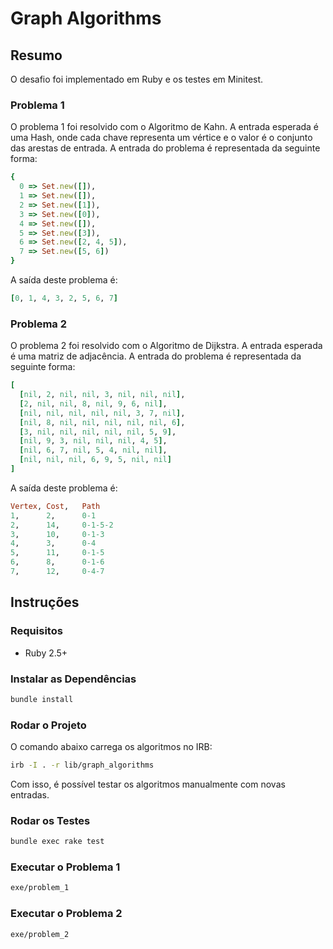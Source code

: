 # Graph Algorithms

## Resumo

O desafio foi implementado em Ruby e os testes em Minitest.

### Problema 1

O problema 1 foi resolvido com o Algoritmo de Kahn. A entrada esperada é uma Hash, onde cada chave representa um vértice e o valor é o conjunto das arestas de entrada. A entrada do problema é representada da seguinte forma:

``` ruby
{
  0 => Set.new([]),
  1 => Set.new([]),
  2 => Set.new([1]),
  3 => Set.new([0]),
  4 => Set.new([]),
  5 => Set.new([3]),
  6 => Set.new([2, 4, 5]),
  7 => Set.new([5, 6])
}
```

A saída deste problema é:

``` ruby
[0, 1, 4, 3, 2, 5, 6, 7]
```

### Problema 2

O problema 2 foi resolvido com o Algoritmo de Dijkstra. A entrada esperada é uma matriz de adjacência. A entrada do problema é representada da seguinte forma:

``` ruby
[
  [nil, 2, nil, nil, 3, nil, nil, nil],
  [2, nil, nil, 8, nil, 9, 6, nil],
  [nil, nil, nil, nil, nil, 3, 7, nil],
  [nil, 8, nil, nil, nil, nil, nil, 6],
  [3, nil, nil, nil, nil, nil, 5, 9],
  [nil, 9, 3, nil, nil, nil, 4, 5],
  [nil, 6, 7, nil, 5, 4, nil, nil],
  [nil, nil, nil, 6, 9, 5, nil, nil]
]
```

A saída deste problema é:

``` ruby
Vertex, Cost,   Path
1,      2,      0-1
2,      14,     0-1-5-2
3,      10,     0-1-3
4,      3,      0-4
5,      11,     0-1-5
6,      8,      0-1-6
7,      12,     0-4-7
```

## Instruções

### Requisitos
* Ruby 2.5+

### Instalar as Dependências

``` bash
bundle install
```

### Rodar o Projeto

O comando abaixo carrega os algoritmos no IRB:

``` bash
irb -I . -r lib/graph_algorithms
```

Com isso, é possível testar os algoritmos manualmente com novas entradas.

### Rodar os Testes

``` bash
bundle exec rake test
```

### Executar o Problema 1

``` bash
exe/problem_1
```
### Executar o Problema 2

``` bash
exe/problem_2
```
